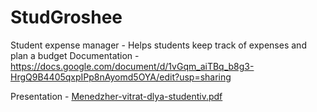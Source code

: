 # StudGroshee
Student expense manager - Helps students keep track of expenses and plan a budget
Documentation - https://docs.google.com/document/d/1vGqm_aiTBq_b8g3-HrgQ9B4405qxpIPp8nAyomd5OYA/edit?usp=sharing

Presentation - [Menedzher-vitrat-dlya-studentiv.pdf](https://github.com/user-attachments/files/19904985/Menedzher-vitrat-dlya-studentiv.pdf)
